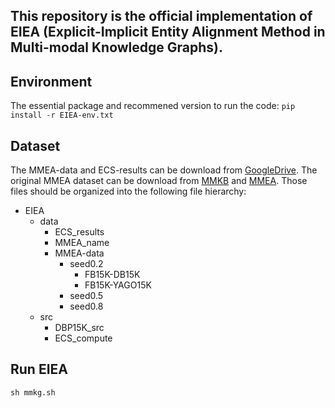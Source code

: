 ## This repository is the official implementation of EIEA (Explicit-Implicit Entity Alignment Method in Multi-modal Knowledge Graphs).

## Environment
The essential package and recommened version to run the code:
`pip install -r EIEA-env.txt`

## Dataset
The MMEA-data and ECS-results can be download from [GoogleDrive](https://drive.google.com/drive/folders/1wfErYdAV93yxPtPHqkGanbmb_Ztv-LRU?usp=drive_link).
The original MMEA dataset can be download from [MMKB](https://github.com/mniepert/mmkb) and [MMEA](https://github.com/lzxlin/mclea?tab=readme-ov-file). 
Those files should be organized into the following file hierarchy:

- EIEA
  - data
    - ECS_results
    - MMEA_name
    - MMEA-data
      - seed0.2
        - FB15K-DB15K
        - FB15K-YAGO15K
      - seed0.5
      - seed0.8
  - src
    - DBP15K_src
    - ECS_compute

## Run EIEA
`sh mmkg.sh`
